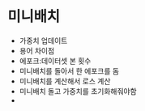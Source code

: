 # 미니배치
- 가중치 업데이트
- 용어 차이점
- 에포크:데이터셋 본 횟수
- 미니배치를 돌아서 한 에포크를 돔
- 미니배치를 계산해서 로스 계산
- 미니배치 돌고 가중치를 초기화해줘야함
- 
